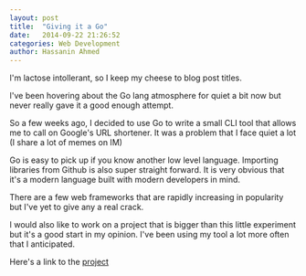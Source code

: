 ```yaml
---
layout: post
title:  "Giving it a Go"
date:   2014-09-22 21:26:52
categories: Web Development
author: Hassanin Ahmed 
---
```


I'm lactose intollerant, so I keep my cheese to blog post titles.

I've been hovering about the Go lang atmosphere for quiet a bit now but never really gave it a good enough attempt.

So a few weeks ago, I decided to use Go to write a small CLI tool that allows me to call on Google's URL shortener. It was a problem that I face quiet a lot (I share a lot of memes on IM)

Go is easy to pick up if you know another low level language. Importing libraries from Github is also super straight forward. It is very obvious that it's a modern language built with modern developers in mind.

There are a few web frameworks that are rapidly increasing in popularity but I've yet to give any a real crack.

I would also like to work on a project that is bigger than this little experiment but it's a good start in my opinion. I've been using my tool a lot more often that I anticipated.

Here's a link to the [project](https://github.com/sas1ni69/urlshortener) 
